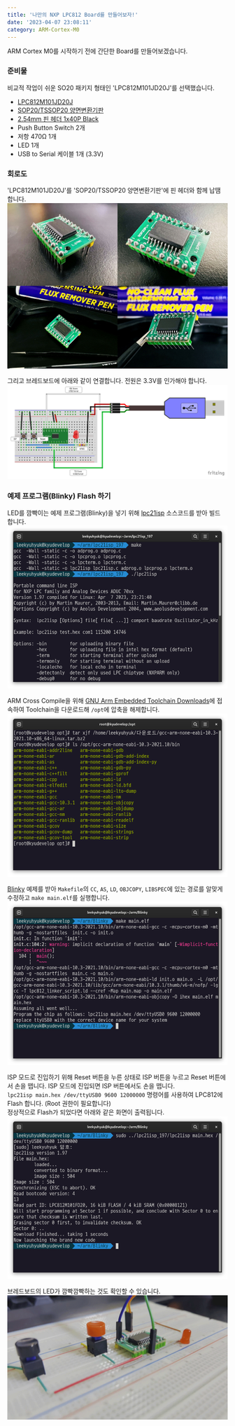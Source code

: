 ```yaml
---
title: '나만의 NXP LPC812 Board를 만들어보자!'
date: '2023-04-07 23:08:11'
category: ARM-Cortex-M0
---
```


ARM Cortex M0를 시작하기 전에 간단한 Board를 만들어보겠습니다.

### 준비물

비교적 작업이 쉬운 SO20 패키지 형태인 'LPC812M101JD20J'를 선택했습니다.

- [LPC812M101JD20J](https://www.eleparts.co.kr/goods/view?no=6087287)
- [SOP20/TSSOP20 양면변환기판](https://www.eleparts.co.kr/goods/view?no=2670262)
- [2.54mm 핀 헤더 1x40P Black](https://www.eleparts.co.kr/goods/view?no=10955856)
- Push Button Switch 2개
- 저항 470Ω 1개
- LED 1개
- USB to Serial 케이블 1개 (3.3V)

### 회로도

'LPC812M101JD20J'를 'SOP20/TSSOP20 양면변환기판'에 핀 헤더와 함께 납땜 합니다.  
![NXP LPC812 on PCB](/assets/image/2023-04-07-Make-Your-Own-NXP-LPC812-Board/2023-04-07-Make-Your-Own-NXP-LPC812-Board_1.jpg)

그리고 브레드보드에 아래와 같이 연결합니다. 전원은 3.3V를 인가해야 합니다.  
![NXP LPC812 Board Schematic](/assets/image/2023-04-07-Make-Your-Own-NXP-LPC812-Board/2023-04-07-Make-Your-Own-NXP-LPC812-Board_2.png)

### 예제 프로그램(Blinky) Flash 하기

LED를 깜빡이는 예제 프로그램(Blinky)을 넣기 위해 [lpc21isp](https://sourceforge.net/projects/lpc21isp) 소스코드를 받아 빌드 합니다.  
![lpc21isp](/assets/image/2023-04-07-Make-Your-Own-NXP-LPC812-Board/2023-04-07-Make-Your-Own-NXP-LPC812-Board_3.png)

ARM Cross Compile을 위해 [GNU Arm Embedded Toolchain Downloads](https://developer.arm.com/downloads/-/gnu-rm)에 접속하여 Toolchain을 다운로드해 `/opt`에 압축을 해제합니다.  
![GNU Arm Embedded Toolchain Downloads](/assets/image/2023-04-07-Make-Your-Own-NXP-LPC812-Board/2023-04-07-Make-Your-Own-NXP-LPC812-Board_4.png)

[Blinky](https://github.com/LeeKyuHyuk/Bare-Metal-NXP-LPC812/tree/master/examples/Blinky) 예제를 받아 `Makefile`의 `CC`, `AS`, `LD`, `OBJCOPY`, `LIBSPEC`에 있는 경로를 알맞게 수정하고 `make main.elf`를 실행합니다.  
![Blinky Example Build](/assets/image/2023-04-07-Make-Your-Own-NXP-LPC812-Board/2023-04-07-Make-Your-Own-NXP-LPC812-Board_5.png)

ISP 모드로 진입하기 위해 Reset 버튼을 누른 상태로 ISP 버튼을 누르고 Reset 버튼에서 손을 뗍니다. ISP 모드에 진입되면 ISP 버튼에서도 손을 뗍니다.  
`lpc21isp main.hex /dev/ttyUSB0 9600 12000000` 명령어를 사용하여 LPC812에 Flash 합니다. (Root 권한이 필요합니다)  
정상적으로 Flash가 되었다면 아래와 같은 화면이 출력됩니다.  
![Use lpc21isp](/assets/image/2023-04-07-Make-Your-Own-NXP-LPC812-Board/2023-04-07-Make-Your-Own-NXP-LPC812-Board_6.png)

브레드보드의 LED가 깜빡깜빡하는 것도 확인할 수 있습니다.  
![Blinky](/assets/image/2023-04-07-Make-Your-Own-NXP-LPC812-Board/2023-04-07-Make-Your-Own-NXP-LPC812-Board_7.gif)